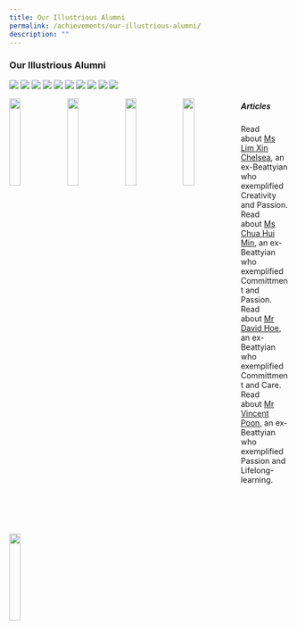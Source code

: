 ```yaml
---
title: Our Illustrious Alumni
permalink: /achievements/our-illustrious-alumni/
description: ""
---
```

### **Our Illustrious Alumni**

![](/images/TEO%20WEN%20PIN%20FELIX.jpg)
![](/images/Chan%20Zheng%20Qi.jpg)
![](/images/Liu%20Shuen%20Wei.png)
![](/images/Noe%20Noe%20Su%20Aung.png)
![](/images/Tan%20Qiuyi.png)
![](/images/Zhang%20Hongjie.png)
![](/images/Lim%20Jing%20Kai.png)
![](/images/Oh%20Ying%20Jie.png)
![](/images/KellyKhiew.png)
![](/images/ABalakumaran.png)
 
<p><a href="https://scmobile.moe.edu.sg/login">
<img style="width:20%" src="/images/TEO%20WEN%20PIN%20FELIX.jpg" align=left>
</a></p>
<p><a href="https://scmobile.moe.edu.sg/login">
<img style="width:20%" src="/images/Chan%20Zheng%20Qi.jpg" align=left>
</a></p>
<p><a href="https://scmobile.moe.edu.sg/login">
<img style="width:20%" src="/images/Liu%20Shuen%20Wei.png" align=left>
</a></p><p><a href="https://scmobile.moe.edu.sg/login">
<img style="width:20%" src="/images/Noe%20Noe%20Su%20Aung.png" align=left>
</a></p>	
<p><a href="https://scmobile.moe.edu.sg/login">
<img style="width:20%" src="/images/Tan%20Qiuyi.png" align=left>
</a></p>	

		 
##### **Articles**
Read about [Ms Lim Xin Chelsea](http://www.tnp.sg/news/singapore/ndp-2016-produced-and-singaporeans), an ex-Beattyian who exemplified Creativity and Passion.<br>
Read about [Ms Chua Hui Min](http://www.tnp.sg/news/singapore-news/student-hits-animation-success-her-fourth-try), an ex-Beattyian who exemplified Committment and Passion.<br>
Read about [Mr David Hoe](http://www.straitstimes.com/singapore/how-david-hoe-fought-his-way-to-university), an ex-Beattyian who exemplified Committment and Care.<br>
Read about [Mr Vincent Poon](http://www.straitstimes.com/singapore/there-will-always-be-new-things-to-learn-says-69-year-old-coach), an ex-Beattyian who exemplified Passion and Lifelong-learning.